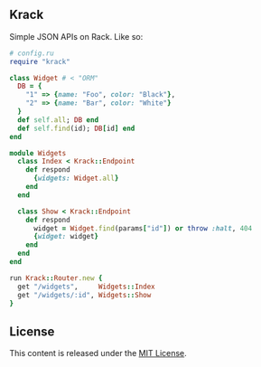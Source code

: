 ## Krack

Simple JSON APIs on Rack. Like so:

```ruby
# config.ru
require "krack"

class Widget # < "ORM"
  DB = {
    "1" => {name: "Foo", color: "Black"},
    "2" => {name: "Bar", color: "White"}
  }
  def self.all; DB end
  def self.find(id); DB[id] end
end

module Widgets
  class Index < Krack::Endpoint
    def respond
      {widgets: Widget.all}
    end
  end

  class Show < Krack::Endpoint
    def respond
      widget = Widget.find(params["id"]) or throw :halt, 404
      {widget: widget}
    end
  end
end

run Krack::Router.new {
  get "/widgets",     Widgets::Index
  get "/widgets/:id", Widgets::Show
}
```

## License
This content is released under the [MIT License](http://opensource.org/licenses/MIT).
